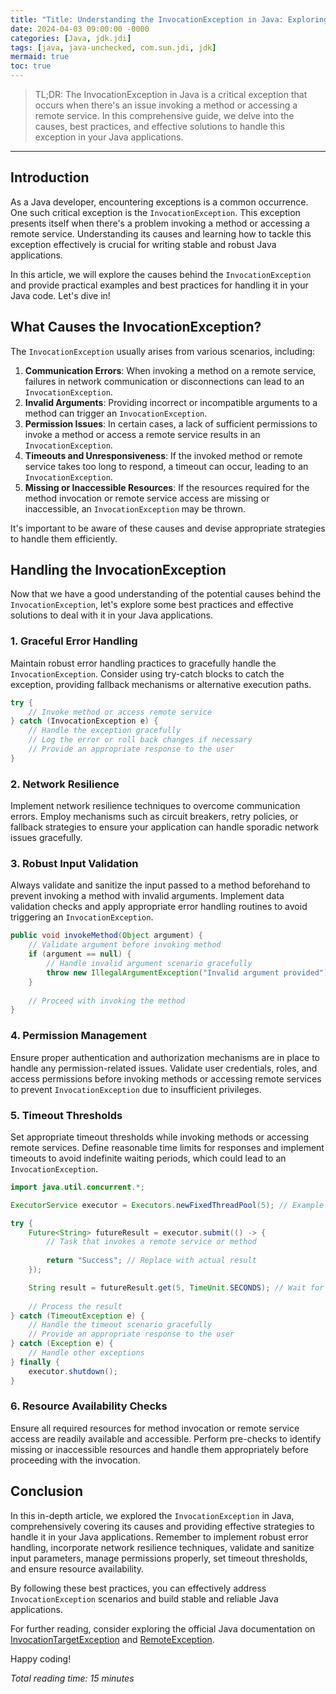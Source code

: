 ```yaml
---
title: "Title: Understanding the InvocationException in Java: Exploring Its Causes and Effective Solutions"
date: 2024-04-03 09:00:00 -0000
categories: [Java, jdk.jdi]
tags: [java, java-unchecked, com.sun.jdi, jdk]
mermaid: true
toc: true
---
```



> TL;DR: The InvocationException in Java is a critical exception that occurs when there's an issue invoking a method or accessing a remote service. In this comprehensive guide, we delve into the causes, best practices, and effective solutions to handle this exception in your Java applications.

---

## Introduction

As a Java developer, encountering exceptions is a common occurrence. One such critical exception is the `InvocationException`. This exception presents itself when there's a problem invoking a method or accessing a remote service. Understanding its causes and learning how to tackle this exception effectively is crucial for writing stable and robust Java applications.

In this article, we will explore the causes behind the `InvocationException` and provide practical examples and best practices for handling it in your Java code. Let's dive in!

## What Causes the InvocationException?

The `InvocationException` usually arises from various scenarios, including:

1. **Communication Errors**: When invoking a method on a remote service, failures in network communication or disconnections can lead to an `InvocationException`.
2. **Invalid Arguments**: Providing incorrect or incompatible arguments to a method can trigger an `InvocationException`.
3. **Permission Issues**: In certain cases, a lack of sufficient permissions to invoke a method or access a remote service results in an `InvocationException`.
4. **Timeouts and Unresponsiveness**: If the invoked method or remote service takes too long to respond, a timeout can occur, leading to an `InvocationException`.
5. **Missing or Inaccessible Resources**: If the resources required for the method invocation or remote service access are missing or inaccessible, an `InvocationException` may be thrown.

It's important to be aware of these causes and devise appropriate strategies to handle them efficiently.

## Handling the InvocationException

Now that we have a good understanding of the potential causes behind the `InvocationException`, let's explore some best practices and effective solutions to deal with it in your Java applications.

### 1. Graceful Error Handling

Maintain robust error handling practices to gracefully handle the `InvocationException`. Consider using try-catch blocks to catch the exception, providing fallback mechanisms or alternative execution paths.

```java
try {
    // Invoke method or access remote service
} catch (InvocationException e) {
    // Handle the exception gracefully
    // Log the error or roll back changes if necessary
    // Provide an appropriate response to the user
}
```

### 2. Network Resilience

Implement network resilience techniques to overcome communication errors. Employ mechanisms such as circuit breakers, retry policies, or fallback strategies to ensure your application can handle sporadic network issues gracefully.

### 3. Robust Input Validation

Always validate and sanitize the input passed to a method beforehand to prevent invoking a method with invalid arguments. Implement data validation checks and apply appropriate error handling routines to avoid triggering an `InvocationException`.

```java
public void invokeMethod(Object argument) {
    // Validate argument before invoking method
    if (argument == null) {
        // Handle invalid argument scenario gracefully
        throw new IllegalArgumentException("Invalid argument provided");
    }
    
    // Proceed with invoking the method
}
```

### 4. Permission Management

Ensure proper authentication and authorization mechanisms are in place to handle any permission-related issues. Validate user credentials, roles, and access permissions before invoking methods or accessing remote services to prevent `InvocationException` due to insufficient privileges.

### 5. Timeout Thresholds

Set appropriate timeout thresholds while invoking methods or accessing remote services. Define reasonable time limits for responses and implement timeouts to avoid indefinite waiting periods, which could lead to an `InvocationException`.

```java
import java.util.concurrent.*;

ExecutorService executor = Executors.newFixedThreadPool(5); // Example executor

try {
    Future<String> futureResult = executor.submit(() -> {
        // Task that invokes a remote service or method
        
        return "Success"; // Replace with actual result
    });

    String result = futureResult.get(5, TimeUnit.SECONDS); // Wait for 5 seconds
    
    // Process the result
} catch (TimeoutException e) {
    // Handle the timeout scenario gracefully
    // Provide an appropriate response to the user
} catch (Exception e) {
    // Handle other exceptions
} finally {
    executor.shutdown();
}
```

### 6. Resource Availability Checks

Ensure all required resources for method invocation or remote service access are readily available and accessible. Perform pre-checks to identify missing or inaccessible resources and handle them appropriately before proceeding with the invocation.

## Conclusion

In this in-depth article, we explored the `InvocationException` in Java, comprehensively covering its causes and providing effective strategies to handle it in your Java applications. Remember to implement robust error handling, incorporate network resilience techniques, validate and sanitize input parameters, manage permissions properly, set timeout thresholds, and ensure resource availability.

By following these best practices, you can effectively address `InvocationException` scenarios and build stable and reliable Java applications.

For further reading, consider exploring the official Java documentation on [InvocationTargetException](https://docs.oracle.com/en/java/javase/15/docs/api/java.base/java/lang/reflect/InvocationTargetException.html) and [RemoteException](https://docs.oracle.com/en/java/javase/15/docs/api/java.rmi/java/rmi/RemoteException.html).

Happy coding!

*Total reading time: 15 minutes*